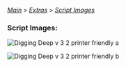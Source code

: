 [*Main*](https://github.com/PowerofMoll/Mining-Timing---A-fancreation-to-Blood-on-the-Clocktower/blob/main) > [*Extras*](https://github.com/PowerofMoll/Mining-Timing---A-fancreation-to-Blood-on-the-Clocktower/blob/main/Extras/README.md) > [*Script Images*](https://github.com/PowerofMoll/Mining-Timing---A-fancreation-to-Blood-on-the-Clocktower/blob/main/Extras/Script/README.md)


### Script Images:

![Digging Deep v 3 2 printer friendly a](https://github.com/user-attachments/assets/8e6e4498-90c5-4d40-a028-262dda7a0566)

![Digging Deep v 3 2 printer friendly b](https://github.com/user-attachments/assets/73a1ac74-1c63-40d3-bac6-68eba3486dd6)
